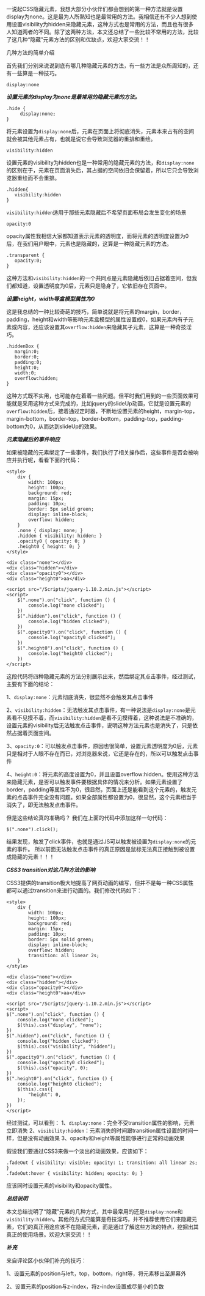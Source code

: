 一说起CSS隐藏元素，我想大部分小伙伴们都会想到的第一种方法就是设置display为none。这是最为人所熟知也是最常用的方法。我相信还有不少人想到使用设置visibility为hidden来隐藏元素，这种方式也是常用的方法，而且也有很多人知道两者的不同。除了这两种方法，本文还总结了一些比较不常用的方法，比较了这几种“隐藏”元素方法的区别和优缺点，欢迎大家交流！！

几种方法的简单介绍

首先我们分别来说说到底有哪几种隐藏元素的方法，有一些方法是众所周知的，还有一些算是一种技巧。

`display:none`

***设置元素的display为none是最常用的隐藏元素的方法。***

```
.hide {
     display:none;
}
```

将元素设置为`display:none`后，元素在页面上将彻底消失，元素本来占有的空间就会被其他元素占有，也就是说它会导致浏览器的重排和重绘。

```
visibility:hidden
```

设置元素的visibility为hidden也是一种常用的隐藏元素的方法，和`display:none`的区别在于，元素在页面消失后，其占据的空间依旧会保留着，所以它只会导致浏览器重绘而不会重排。

```
.hidden{
   visibility:hidden
}
```
`visibility:hidden`适用于那些元素隐藏后不希望页面布局会发生变化的场景

```
opacity:0
```

opacity属性我相信大家都知道表示元素的透明度，而将元素的透明度设置为0后，在我们用户眼中，元素也是隐藏的，这算是一种隐藏元素的方法。

```
.transparent {
   opacity:0;
}
```

这种方法和`visibility:hidden`的一个共同点是元素隐藏后依旧占据着空间，但我们都知道，设置透明度为0后，元素只是隐身了，它依旧存在页面中。

***设置height，width等盒模型属性为0***

这是我总结的一种比较奇葩的技巧，简单说就是将元素的margin，border，padding，height和width等影响元素盒模型的属性设置成0，如果元素内有子元素或内容，还应该设置其`overflow:hidden`来隐藏其子元素，这算是一种奇技淫巧。

```
.hiddenBox {
   margin:0;
   border:0;
   padding:0;
   height:0;
   width:0;
   overflow:hidden;
}
```

这种方式既不实用，也可能存在着着一些问题。但平时我们用到的一些页面效果可能就是采用这种方式来完成的，比如jquery的slideUp动画，它就是设置元素的`overflow:hidden`后，接着通过定时器，不断地设置元素的height，margin-top，margin-bottom，border-top，border-bottom，padding-top，padding-bottom为0，从而达到slideUp的效果。

***元素隐藏后的事件响应***

如果被隐藏的元素绑定了一些事件，我们执行了相关操作后，这些事件是否会被响应并执行呢，看看下面的代码：

```
<style>
    div { 
        width: 100px; 
        height: 100px; 
        background: red; 
        margin: 15px; 
        padding: 10px; 
        border: 5px solid green; 
        display: inline-block; 
        overflow: hidden; 
    }
    .none { display: none; }
    .hidden { visibility: hidden; }
    .opacity0 { opacity: 0; }
    .height0 { height: 0; }  
</style>  

<div class="none"></div>
<div class="hidden"></div>
<div class="opacity0"></div>
<div class="height0">aa</div>  

<script src="/Scripts/jquery-1.10.2.min.js"></script>
<script>
    $(".none").on("click", function () {
        console.log("none clicked");
    })
    $(".hidden").on("click", function () {
        console.log("hidden clicked");
    })
    $(".opacity0").on("click", function () {
        console.log("opacity0 clicked");
    })
    $(".height0").on("click", function () {
        console.log("height0 clicked");
    })
</script>
```

这段代码将四种隐藏元素的方法分别展示出来，然后绑定其点击事件，经过测试，主要有下面的结论：

1、`display:none`：元素彻底消失，很显然不会触发其点击事件

2、`visibility:hidden`：无法触发其点击事件，有一种说法是`display:none`是元素看不见摸不着，而`visibility:hidden`是看不见摸得着，这种说法是不准确的，设置元素的visibility后无法触发点击事件，说明这种方法元素也是消失了，只是依然占据着页面空间。

3、`opacity:0`：可以触发点击事件，原因也很简单，设置元素透明度为0后，元素只是相对于人眼不存在而已，对浏览器来说，它还是存在的，所以可以触发点击事件

4、`height:0`：将元素的高度设置为0，并且设置overflow:hidden。使用这种方法来隐藏元素，是否可以触发事件要根据具体的情况来分析。如果元素设置了border，padding等属性不为0，很显然，页面上还是能看到这个元素的，触发元素的点击事件完全没有问题。如果全部属性都设置为0，很显然，这个元素相当于消失了，即无法触发点击事件。

但是这些结论真的准确吗？
我们在上面的代码中添加这样一句代码：

```
$(".none").click();
```

结果发现，触发了click事件，也就是通过JS可以触发被设置为`display:none`的元素的事件。
所以前面无法触发点击事件的真正原因是鼠标无法真正接触到被设置成隐藏的元素！！！

***CSS3 transition对这几种方法的影响***

CSS3提供的transition极大地提高了网页动画的编写，但并不是每一种CSS属性都可以通过transition来进行动画的。我们修改代码如下：

```
<style>
    div { 
        width: 100px; 
        height: 100px; 
        background: red; 
        margin: 15px; 
        padding: 10px; 
        border: 5px solid green; 
        display: inline-block; 
        overflow: hidden; 
        transition: all linear 2s;  
    }
</style>  

<div class="none"></div>
<div class="hidden"></div>
<div class="opacity0"></div>
<div class="height0">aa</div>  

<script src="/Scripts/jquery-1.10.2.min.js"></script>
<script>
$(".none").on("click", function () {
    console.log("none clicked");
    $(this).css("display", "none");
})
$(".hidden").on("click", function () {
    console.log("hidden clicked");
    $(this).css("visibility", "hidden");
})
$(".opacity0").on("click", function () {
    console.log("opacity0 clicked");
    $(this).css("opacity", 0);
})
$(".height0").on("click", function () {
    console.log("height0 clicked");
    $(this).css({
        "height": 0,
    });
})
</script>
```

经过测试，可以看到：
1、`display:none`：完全不受transition属性的影响，元素立即消失
2、`visibility:hidden`：元素消失的时间跟transition属性设置的时间一样，但是没有动画效果
3、opacity和height等属性能够进行正常的动画效果

假设我们要通过CSS3来做一个淡出的动画效果，应该如下：

```
.fadeOut { visibility: visible; opacity: 1; transition: all linear 2s; }
.fadeOut:hover { visibility: hidden; opacity: 0; }
```

应该同时设置元素的visibility和opacity属性。

***总结说明***

本文总结说明了“隐藏”元素的几种方式，其中最常用的还是`display:none`和`visibility:hidden`。其他的方式只能算是奇技淫巧，并不推荐使用它们来隐藏元素，它们的真正用途应该不在隐藏元素，而是通过了解这些方法的特点，挖掘出其真正的使用场景。欢迎大家交流！！

***补充***

来自评论区小伙伴们补充的技巧：

1、设置元素的position与left，top，bottom，right等，将元素移出至屏幕外

2、设置元素的position与z-index，将z-index设置成尽量小的负数
